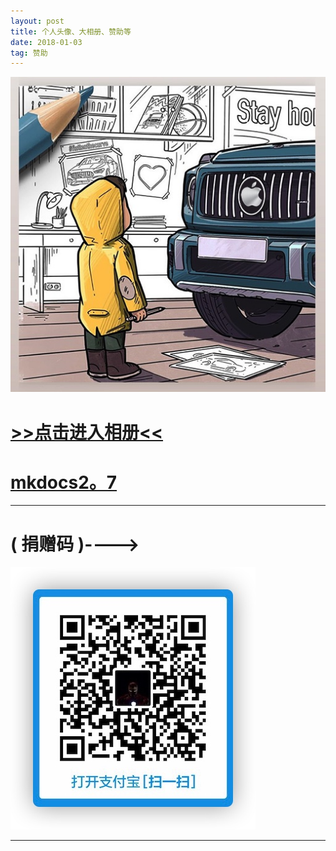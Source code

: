 ```yaml
---
layout: post
title: 个人头像、大相册、赞助等
date: 2018-01-03
tag: 赞助
---
```



![](/media/1.png)
　
# [>>点击进入相册<<](https://stoic-morse-f5865b.netlify.app)



# [mkdocs2。7](https://mkdocs2.7.rtfd.io)

---
#       ( 捐赠码 )---->
![](/images/payimg/zhifu.jpg)

---
